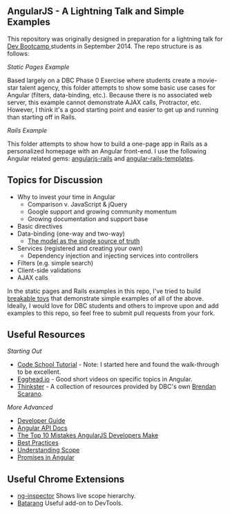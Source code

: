 ## AngularJS - A Lightning Talk and Simple Examples

This repository was originally designed in preparation for a lightning talk for <a href="http://devbootcamp.com/"> Dev Bootcamp </a> students in September 2014. The repo structure is as follows:

<i> Static Pages Example </i>

Based largely on a DBC Phase 0 Exercise where students create a movie-star talent agency, this folder attempts to show some basic use cases for Angular (filters, data-binding, etc.). Because there is no associated web server, this example cannot demonstrate AJAX calls, Protractor, etc. However, I think it's a good starting point and easier to get up and running than starting off in Rails.

<i> Rails Example </i>

This folder attempts to show how to build a one-page app in Rails as a personalized homepage with an Angular front-end. I use the following Angular related gems: [angularjs-rails](https://github.com/hiravgandhi/angularjs-rails) and [angular-rails-templates](https://github.com/pitr/angular-rails-templates).

## Topics for Discussion 

* Why to invest your time in Angular
	* Comparison v. JavaScript & jQuery
	* Google support and growing community momentum
  * Growing documentation and support base
* Basic directives 
* Data-binding (one-way and two-way)
  * [The model as the single source of truth](https://docs.angularjs.org/guide/databinding)
* Services (registered and creating your own)
  * Dependency injection and injecting services into controllers
* Filters (e.g. simple search)
* Client-side validations
* AJAX calls

In the static pages and Rails examples in this repo, I've tried to build [breakable toys](http://www.amazon.com/Apprenticeship-Patterns-Guidance-Aspiring-Craftsman/dp/0596518382) that demonstrate simple examples of all of the above. Ideally, I would love for DBC students and others to improve upon and add examples to this repo, so feel free to submit pull requests from your fork. 

## Useful Resources 

<i> Starting Out </i>

* [Code School Tutorial](http://campus.codeschool.com/courses/shaping-up-with-angular-js) - Note: I started here and found the walk-through to be excellent. 
* [Egghead.io](https://egghead.io) - Good short videos on specific topics in Angular.
* [Thinkster](https://thinkster.io/angulartutorial/a-better-way-to-learn-angularjs/) - A collection of resources provided by DBC's own [Brendan Scarano](https://github.com/onaracs).

<i> More Advanced </i>

* [Developer Guide](https://docs.angularjs.org/guide)
* [Angular API Docs](https://docs.angularjs.org/api?PHPSESSID=cae8e98e7ca559b4605d75c813b358ee)
* [The Top 10 Mistakes AngularJS Developers Make](http://www.airpair.com/angularjs/posts/top-10-mistakes-angularjs-developers-make)
* [Best Practices](https://www.youtube.com/watch?v=ZhfUv0spHCY&list=UUbn1OgGei-DV7aSRo_HaAiw)
* [Understanding Scope](https://github.com/angular/angular.js/wiki/Understanding-Scopes)
* [Promises in Angular](http://liamkaufman.com/blog/2013/09/09/using-angularjs-promises/)

## Useful Chrome Extensions

* [ng-inspector](https://chrome.google.com/webstore/detail/ng-inspector-for-angularj/aadgmnobpdmgmigaicncghmmoeflnamj?hl=en) Shows live scope hierarchy.
* [Batarang](https://chrome.google.com/webstore/detail/angularjs-batarang/ighdmehidhipcmcojjgiloacoafjmpfk?hl=en) Useful add-on to DevTools.  











